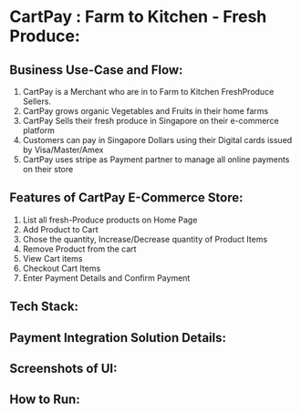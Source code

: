# CartPay : Farm to Kitchen - Fresh Produce:

## Business Use-Case and Flow:

1. CartPay is a Merchant who are in to Farm to Kitchen FreshProduce Sellers.
2. CartPay grows organic Vegetables and Fruits in their home farms
3. CartPay Sells their fresh produce in Singapore on their e-commerce platform
4. Customers can pay in Singapore Dollars using their Digital cards issued by Visa/Master/Amex
5. CartPay uses stripe as Payment partner to manage all online payments on their store

## Features of CartPay E-Commerce Store:

1. List all fresh-Produce products on Home Page
2. Add Product to Cart
3. Chose the quantity, Increase/Decrease quantity of Product Items
4. Remove Product from the cart
5. View Cart items
6. Checkout Cart Items
7. Enter Payment Details and Confirm Payment

## Tech Stack:


## Payment Integration Solution Details:



## Screenshots of UI:



## How to Run:




